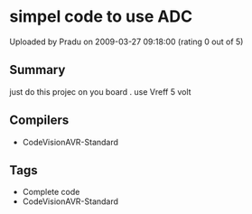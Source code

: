 # simpel code to use ADC

Uploaded by Pradu on 2009-03-27 09:18:00 (rating 0 out of 5)

## Summary

just do this projec on you board . use Vreff 5 volt

## Compilers

- CodeVisionAVR-Standard

## Tags

- Complete code
- CodeVisionAVR-Standard
